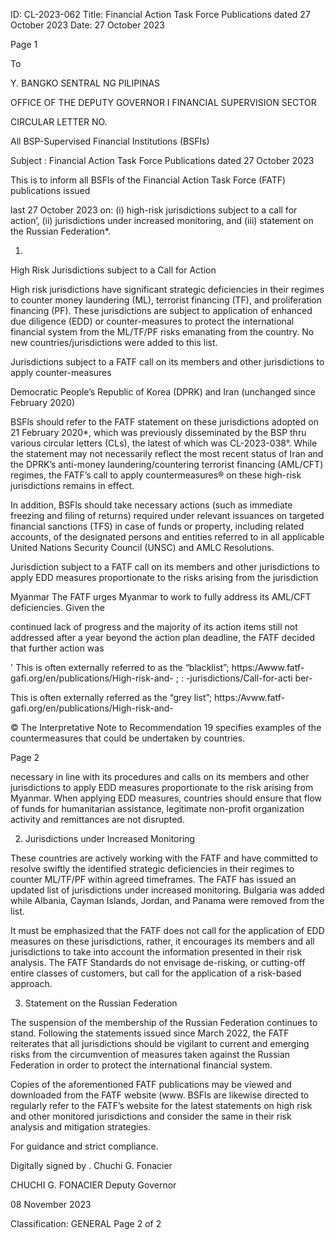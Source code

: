 ID: CL-2023-062
Title: Financial Action Task Force Publications dated 27 October 2023
Date: 27 October 2023

Page 1

To

Y. BANGKO SENTRAL NG PILIPINAS

OFFICE OF THE DEPUTY GOVERNOR I FINANCIAL SUPERVISION SECTOR

CIRCULAR LETTER NO.

All BSP-Supervised Financial Institutions (BSFIs)

Subject : Financial Action Task Force Publications dated 27 October 2023

This is to inform all BSFls of the Financial Action Task Force (FATF) publications issued

last 27 October 2023 on: (i) high-risk jurisdictions subject to a call for action’, (ii) jurisdictions under increased monitoring, and (iii) statement on the Russian Federation*.

1.

High Risk Jurisdictions subject to a Call for Action

High risk jurisdictions have significant strategic deficiencies in their regimes to counter money laundering (ML), terrorist financing (TF), and proliferation financing (PF). These jurisdictions are subject to application of enhanced due diligence (EDD) or counter-measures to protect the international financial system from the ML/TF/PF risks emanating from the country. No new countries/jurisdictions were added to this list.

Jurisdictions subject to a FATF call on its members and other jurisdictions to apply counter-measures

Democratic People’s Republic of Korea (DPRK) and Iran (unchanged since February 2020)

BSFls should refer to the FATF statement on these jurisdictions adopted on 21 February 2020*, which was previously disseminated by the BSP thru various circular letters (CLs), the latest of which was CL-2023-038°. While the statement may not necessarily reflect the most recent status of Iran and the DPRK’s anti-money laundering/countering terrorist financing (AML/CFT) regimes, the FATF’s call to apply countermeasures® on these high-risk jurisdictions remains in effect.

In addition, BSFls should take necessary actions (such as immediate freezing and filing of returns) required under relevant issuances on targeted financial sanctions (TFS) in case of funds or property, including related accounts, of the designated persons and entities referred to in all applicable United Nations Security Council (UNSC) and AMLC Resolutions.

Jurisdiction subject to a FATF call on its members and other jurisdictions to apply EDD measures proportionate to the risks arising from the jurisdiction

Myanmar The FATF urges Myanmar to work to fully address its AML/CFT deficiencies. Given the

continued lack of progress and the majority of its action items still not addressed after a year beyond the action plan deadline, the FATF decided that further action was

' This is often externally referred to as the “blacklist”; https:/Awww.fatf-gafi.org/en/publications/High-risk-and- ; : \-jurisdictions/Call-for-acti ber-

This is often externally referred as the “grey list”; https:/Avww.fatf-gafi.org/en/publications/High-risk-and-

© The Interpretative Note to Recommendation 19 specifies examples of the countermeasures that could be undertaken by countries.

Page 2

necessary in line with its procedures and calls on its members and other jurisdictions to apply EDD measures proportionate to the risk arising from Myanmar. When applying EDD measures, countries should ensure that flow of funds for humanitarian assistance, legitimate non-profit organization activity and remittances are not disrupted.

2. Jurisdictions under Increased Monitoring

These countries are actively working with the FATF and have committed to resolve swiftly the identified strategic deficiencies in their regimes to counter ML/TF/PF within agreed timeframes. The FATF has issued an updated list of jurisdictions under increased monitoring. Bulgaria was added while Albania, Cayman Islands, Jordan, and Panama were removed from the list.

It must be emphasized that the FATF does not call for the application of EDD measures on these jurisdictions, rather, it encourages its members and all jurisdictions to take into account the information presented in their risk analysis. The FATF Standards do not envisage de-risking, or cutting-off entire classes of customers, but call for the application of a risk-based approach.

3. Statement on the Russian Federation

The suspension of the membership of the Russian Federation continues to stand. Following the statements issued since March 2022, the FATF reiterates that all jurisdictions should be vigilant to current and emerging risks from the circumvention of measures taken against the Russian Federation in order to protect the international financial system.

Copies of the aforementioned FATF publications may be viewed and downloaded from the FATF website (www. BSFls are likewise directed to regularly refer to the FATF’s website for the latest statements on high risk and other monitored jurisdictions and consider the same in their risk analysis and mitigation strategies.

For guidance and strict compliance.

Digitally signed by . Chuchi G. Fonacier

CHUCHI G. FONACIER Deputy Governor

08 November 2023

Classification: GENERAL Page 2 of 2